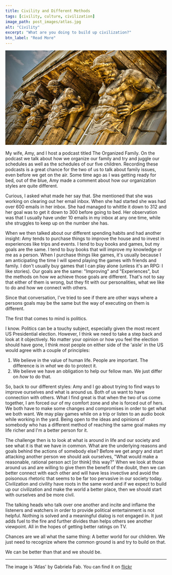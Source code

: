 ```yaml
---
title: Civility and Different Methods
tags: [civility, culture, civilization]
image_path: post_images/atlas.jpg
alt: "Civility"
excerpt: "What are you doing to build up civilization?"
btn_label: "Read More"
---
```

![atlas][image]

My wife, Amy, and I host a podcast titled The Organized Family. On the podcast we talk about how we organize our family and try and juggle our schedules as well as the schedules of our five children. Recording these podcasts is a great chance for the two of us to talk about family issues, even before we get on the air. Some time ago as I was getting ready for bed, out of the blue, Amy made a comment about how our organization styles are quite different.

Curious, I asked what made her say that. She mentioned that she was working on clearing out her email inbox. When she had started she was had over 600 emails in her inbox. She had managed to whittle it down to 312 and her goal was to get it down to 300 before going to bed. Her observation was that I usually have under 10 emails in my inbox at any one time, while she struggles to keep up on the number she has.

When we then talked about our different spending habits and had another insight: Amy tends to purchase things to improve the house and to invest in experiences like trips and events. I tend to buy books and games, but my goals are the same. I tend to buy books that will improve my knowledge or me as a person. When I purchase things like games, it's usually because I am anticipating the time I will spend playing the games with friends and family. I don't usually buy games that I can play alone (unless it's an RPG: I like stories). Our goals are the same: "Improving" and "Experiences", but the methods on how we achieve those goals are different. That's not to say that either of them is wrong, but they fit with our personalities, what we like to do and how we connect with others.

Since that conversation, I've tried to see if there are other ways where a persons goals may be the same but the way of executing on them is different.

The first that comes to mind is politics.

I know. Politics can be a touchy subject, especially given the most recent US Presidential election. However, I think we need to take a step back and look at it objectively. No matter your opinion or how you feel the election should have gone, I think most people on either side of the 'aisle' in the US would agree with a couple of principles:

1. We believe in the value of human life. People are important. The difference is in _what_ we do to protect it.
2. We believe we have an obligation to help our fellow man. We just differ on _how_ to do that.

So, back to our different styles: Amy and I go about trying to find ways to improve ourselves and what is around us. Both of us want to have connection with others. What I find great is that when the two of us come together, I am forced our of my comfort zone and she is forced out of hers. We both have to make some changes and compromises in order to get what we both want. We may play games while on a trip or listen to an audio book while working in the yard. Being open to the ideas and opinions of somebody who has a different method of reaching the same goal makes my life richer and I'm a better person for it.

The challenge then is to look at what is around in life and our society and see what it is that we have in common. What are the underlying reasons and goals behind the actions of somebody else? Before we get angry and start attacking another person we should ask ourselves, "What would make a reasonable, rational person act [or think] this way?" When we look at those around us and are willing to give them the benefit of the doubt, then we can better connect with each other and will have less invective and avoid the poisonous rhetoric that seems to be far too pervasive in our society today. Civilization and civility have roots in the same word and if we expect to build up our civilization and make the world a better place, then we should start with ourselves and be more civil.

The talking heads who talk over one another and incite and inflame the listeners and watchers in order to provide political entertainment is not helpful. Nothing is solved and a meaningful dialog is not engaged in. It just adds fuel to the fire and further divides than helps others see another viewpoint. All in the hopes of getting better ratings on TV.

Chances are we all what the same thing: A better world for our children. We just need to recognize where the common ground is and try to build on that.

We can be better than that and we should be.

----
The image is 'Atlas' by Gabriela Fab. You can find it on [flickr][flickr]

[image]: /images/post_images/atlas.jpg
[flickr]: https://www.flickr.com/photos/59882593@N05/7889554070
